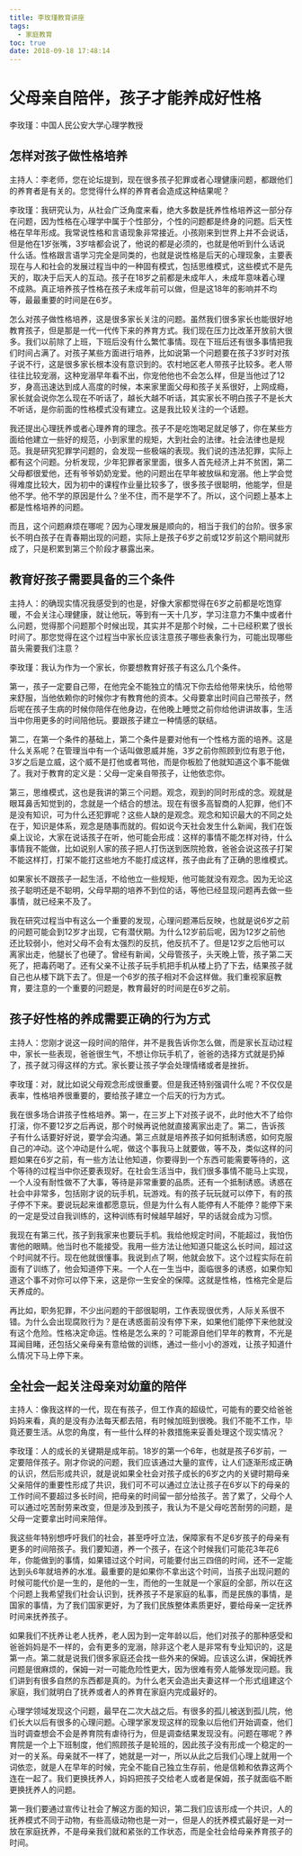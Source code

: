 ```yaml
---
title: 李玫瑾教育讲座
tags:
  - 家庭教育
toc: true
date: 2018-09-18 17:48:14
---
```

# 父母亲自陪伴，孩子才能养成好性格
李玫瑾：中国人民公安大学心理学教授

## 怎样对孩子做性格培养

主持人：李老师，您在论坛提到，现在很多孩子犯罪或者心理健康问题，都跟他们的养育者是有关的。您觉得什么样的养育者会造成这种结果呢？

李玫瑾：我研究认为，从社会广泛角度来看，绝大多数是抚养性格培养这一部分存在问题，因为性格在心理学中属于个性部分，个性的问题都是终身的问题。后天性格在早年形成。我常说性格和言语现象非常接近。小孩刚来到世界上并不会说话，但是他在1岁张嘴，3岁啥都会说了，他说的都是必须的，也就是他听到什么话说什么话。性格跟言语学习完全是同类的，也就是说性格是后天的心理现象，主要表现在与人和社会的发展过程当中的一种固有模式，包括思维模式，这些模式不是先天的，取决于后天人的互动。孩子在18岁之前都是未成年人，未成年意味着心理不成熟。真正培养孩子性格在孩子未成年前可以做，但是这18年的影响并不均等，最最重要的时间是在6岁。
<!--more-->

怎么对孩子做性格培养，这是很多家长关注的问题。虽然我们很多家长也能很好地教育孩子，但是那是一代一代传下来的养育方式。我们现在压力比改革开放前大很多。我们以前除了上班，下班后没有什么繁忙事情。现在下班后还有很多事情把我们时间占满了。对孩子某些方面进行培养，比如说第一个问题要在孩子3岁时对孩子说不行，这是很多家长根本没有意识到的。农村地区老人带孩子比较多。老人带往往比较宠溺，这种宠溺早年看不出，你宠他他也不会怎么样，但是当他过了12岁，身高迅速达到成人高度的时候，本来家里面父母和孩子关系很好，上网成瘾，家长就会说你怎么现在不听话了，越长大越不听话，其实家长不明白孩子不是长大不听话，是你前面的性格模式没有建立。这是我比较关注的一个话题。

我还提出心理抚养或者心理养育的理念。孩子不是吃饱喝足就足够了，你在某些方面给他建立一些好的规范，小到家里的规矩，大到社会的法律。社会法律也是规范。我是研究犯罪学问题的，会发现一些极端的表现。我们说的违法犯罪，实际上都有这个问题。分析发现，少年犯罪者家里面，很多人首先经济上并不贫困，第二父母都很爱他，还有爷爷奶奶宠爱。他的问题出在早年被放纵和宠溺。他上学会觉得难度比较大，因为初中的课程作业量比较多了，很多孩子很聪明，他能学，但是他不学。他不学的原因是什么？坐不住，而不是学不了。所以，这个问题上基本上都是性格培养的问题。

而且，这个问题麻烦在哪呢？因为心理发展是顺向的，相当于我们的台阶。很多家长不明白孩子在青春期出现的问题，实际上是孩子6岁之前或12岁前这个期间就形成了，只是积累到第三个阶段才暴露出来。

## 教育好孩子需要具备的三个条件

主持人：的确现实情况我感受到的也是，好像大家都觉得在6岁之前都是吃饱穿暖，不会关注心理健康，就让他玩，等到有一天十几岁，学习注意力不集中或者什么问题，觉得那个问题那个时候出现，其实并不是那个时候，二十已经积累了很长时间了。那您觉得在这个过程当中家长应该注意孩子哪些表象行为，可能出现哪些苗头需要我们注意？

李玫瑾：我认为作为一个家长，你要想教育好孩子有这么几个条件。

第一，孩子一定要自己带，在他完全不能独立的情况下你去给他带来快乐，给他带来舒服，当他依赖你的时候你才有教育他的资本。父母要拿出时间自己带孩子，然后呢在孩子生病的时候你陪伴在他身边，在他晚上睡觉之前你给他讲讲故事，生活当中你用更多的时间陪他玩。要跟孩子建立一种情感的联结。

第二，在第一个条件的基础上，第二个条件是要对他有一个性格方面的培养。这是什么关系呢？在管理当中有一个话叫做恩威并施，3岁之前你照顾到位有恩于他，3岁之后是立威，这个威不是打他或者骂他，而是你板脸了他就知道这个事不能做了。我对于教育的定义是：父母一定亲自带孩子，让他依恋你。

第三，思维模式，这也是我讲的第三个问题。观念，观到的同时形成的念。观就是眼耳鼻舌知觉到的，念就是一个结合的想法。现在有很多高智商的人犯罪，他们不是没有知识，可为什么还犯罪呢？这些人缺的是观念。观念和知识最大的不同之处在于，知识是体系，观念是随事而就的。假如说今天社会发生什么新闻，我们在饭桌上议论，大家在说话孩子在听，他可能会形成：这样的事情不能怎样对待，什么事情我不能做，比如说别人家的孩子把人打伤送到医院抢救，爸爸会说这孩子打架不能这样打，打架不能打这些地方不能打成这样，孩子由此有了正确的思维模式。

如果家长不跟孩子一起生活，不给他立一些规矩，他可能就没有观念。因为无论这孩子聪明还是不聪明，父母早期的培养不到位的话，等他已经显现问题再去做一些事情，就已经来不及了。

我在研究过程当中有这么一个重要的发现，心理问题滞后反映，也就是说6岁之前的问题可能会到12岁才出现，它有潜伏期。为什么12岁前后呢，因为12岁之前他还比较弱小，他对父母不会有太强烈的反抗，他反抗不了。但是12岁之后他可以离家出走，他腿长了也硬了。曾经有新闻，父母管孩子，头天晚上管，孩子第二天死了，把毒药喝了。还有父亲不让孩子玩手机把手机从楼上扔了下去，结果孩子就自己也从楼下跳下去了。但是一个6岁的孩子相对不会这样做。我们重视家庭教育，要注意的一个重要的问题是，教育最好的时间是在6岁之前。

## 孩子好性格的养成需要正确的行为方式

主持人：您刚才说这一段时间的陪伴，并不是我告诉你怎么做，而是家长互动过程中，家长一些表现，爸爸很生气，不想让你玩手机了，爸爸的选择方式就是扔掉了，孩子就习得这样的方式。家长要让孩子学会处理情绪或者是挫折。

李玫瑾：对，就比如说父母观念形成很重要。但是我还特别强调什么呢？不仅仅是表率，性格培养很重要的，要给孩子建立一个后天的行为方式。

我在很多场合讲孩子性格培养。第一，在三岁上下对孩子说不，此时他大不了给你打滚，你不要12岁之后再说，那个时候再说他就直接离家出走了。第二，告诉孩子有什么话要好好说，要学会沟通。第三点就是培养孩子如何抵制诱惑，如何克服自己的冲动。这个冲动是什么呢，做这个事我马上就要做，等不及，类似这样的问题如果在6岁之前，有一些方法让他知道，你要得到一个东西可能需要等待的，这个等待的过程当中你还要表现好。在社会生活当中，我们很多事情不能马上实现，一个人没有耐性做不了大事，等待是非常重要的品质。还有一个抵制诱惑。诱惑在社会中非常多，包括刚才说的玩手机，玩游戏。有的孩子玩玩就可以停下，有的孩子停不下来。要说玩起来谁都愿意玩，但是为什么有人能停有人不能停？能停下来的一定是受过自我训练的，这种训练有时候越早越好，早的话就会成为习惯。

我现在有第三代，孩子到我家来也要玩手机。我给他规定时间，不能超过，我怕伤害他的眼睛。他当时也不能接受。我用一些方法让他知道只能这么长时间，超过这个时间就不行。现在他就很懂事。我说到点了啊，他就会放下。这个过程实际在前面有了训练了，他会知道停下来。一个人在一生当中，面临很多的诱惑，如果你知道这个事不对你可以停下来，这是你一生安全的保障。这就是性格，性格完全是后天养成的。

再比如，职务犯罪，不少出问题的干部很聪明，工作表现很优秀，人际关系很不错。为什么会出现腐败行为？是在诱惑面前没有停下来，如果他们能停下来他就没有这个危险。性格决定命运。性格是怎么来的？可能源自他们早年的教育，不光是耳闻目睹，还包括父亲母亲有意给做的训练，通过一些小小的游戏，让孩子知道什么情况下马上停下来。

## 全社会一起关注母亲对幼童的陪伴

主持人：像我这样的一代，现在有孩子，但工作真的超级忙，可能有的要交给爸爸妈妈来看，真的是没有办法每天都去陪，有时候加班到很晚。我们不能不工作，毕竟还要生活。从您的角度，有一些什么样的补救措施来妥善处理这个现实情况？

李玫瑾：人的成长的关键期是成年前。18岁的第一个6年，也就是孩子6岁前，一定要陪伴孩子。刚才你说的问题，我们应该通过大量的宣传，让人们逐渐形成正确的认识，然后形成共识，就是说如果全社会对孩子成长的6岁之内的关键时期母亲父亲陪伴的重要性形成了共识，我们可不可以通过立法让孩子在6岁以下的母亲的工作时间不要超过多长时间，把母亲的时间留一部分给孩子。苦了累了，父母个人可以通过吃苦耐劳来改变，但是涉及到孩子，我认为不是父母吃苦耐劳的问题，是父母一定要拿出时间来陪伴。

我这些年特别想呼吁我们的社会，甚至呼吁立法，保障家有不足6岁孩子的母亲有更多的时间陪孩子。我们要知道，养一个孩子，在这个时候我们可能花3年花6年，你能做到的事情，如果错过这个时间，可能要付出三四倍的时间，还不一定能达到头6年就培养的水准。最重要的是如果你不拿出这个时间，当孩子出现问题的时候可能代价是一生的，是他的一生，而他的一生就是一个家庭的全部，所以在这个问题上我希望我们社会认识到，抚养孩子不是家庭的私事，而是民族的事情，是国家的事情，为了我们国家更好，为了我们民族整体素质更好，要给母亲一定抚养时间来抚养孩子。

如果我们不抚养让老人抚养，老人因为到一定年龄以后，他们对孩子的那种感受和爸爸妈妈是不一样的，会有更多的宠溺，除非这个老人是非常有专业知识的，这是第一点。第二就是说我们很多家庭还会找一些外来的保姆。应该这么讲，保姆抚养问题是很麻烦的，保姆一对一可能危险性更大，因为很难有旁人能够发现问题。我们讲到有很多自然的东西都是真的。为什么老天会造出夫妻这样一个形式组建这个家庭，我们就明白了抚养或者人的养育在家庭内完成最好的。

心理学领域发现这个问题，最早在二次大战之后。有很多的孤儿被送到孤儿院，他们长大以后有很多的心理问题。心理学家发现这样的现象以后他们开始调查，他们当时调查想会不会是养育院有虐待行为，但是调查结果发现没有。问题在哪呢？养育院是一个上下班制度，他们照顾孩子是轮班的，因此孩子没有形成一个稳定的一对一的关系。母亲就不一样了，她就是一对一，所以从此之后我们心理上就用一个词依恋，就是人在早年的时候，完全不能自己独立生存前，他是信赖和依靠这两个连在一起了。我们更换抚养人，妈妈把孩子交给老人或者是保姆，孩子就面临不断更换抚养人的问题。

第一我们要通过宣传让社会了解这方面的知识，第二我们应该形成一个共识，人的抚养模式不同于动物，有些高级动物也是一对一，但是人的抚养模式最好是一对一放在家庭抚养，不是母亲我们就和紧张的工作状态，而是全社会给母亲养育孩子的时间。